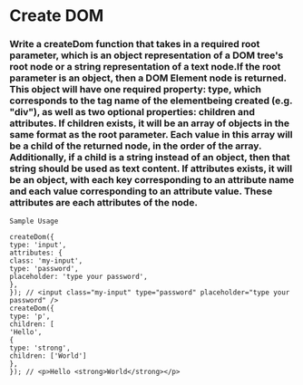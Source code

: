 # Create DOM

### Write a createDom function that takes in a required root parameter, which is an object representation of a DOM tree's root node or a string representation of a text node.If the root parameter is an object, then a DOM Element node is returned. This object will have one required property: type, which corresponds to the tag name of the elementbeing created (e.g. "div"), as well as two optional properties: children and attributes. If children exists, it will be an array of objects in the same format as the root parameter. Each value in this array will be a child of the returned node, in the order of the array. Additionally, if a child is a string instead of an object, then that string should be used as text content. If attributes exists, it will be an object, with each key corresponding to an attribute name and each value corresponding to an attribute value. These attributes are each attributes of the node.

```
Sample Usage

createDom({
type: 'input',
attributes: {
class: 'my-input',
type: 'password',
placeholder: 'type your password',
},
}); // <input class="my-input" type="password" placeholder="type your password" />
createDom({
type: 'p',
children: [
'Hello',
{
type: 'strong',
children: ['World']
},
}); // <p>Hello <strong>World</strong></p>
```

